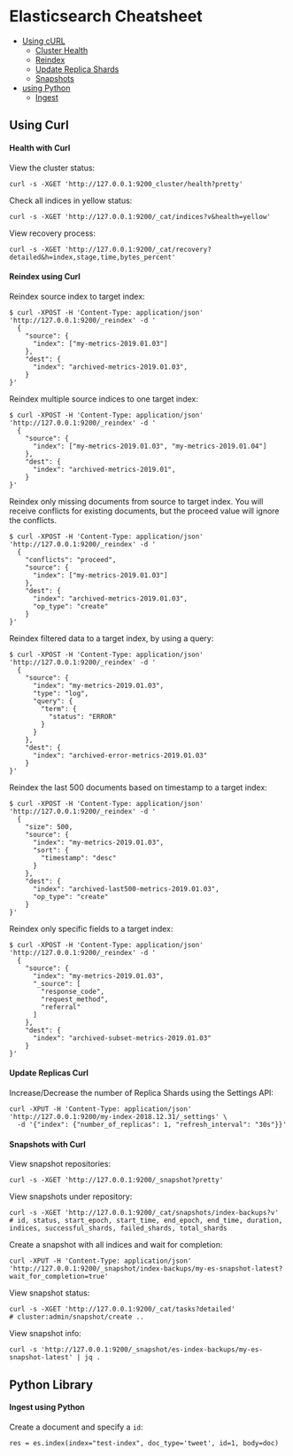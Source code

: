 # Elasticsearch Cheatsheet

- [Using cURL](#using-curl)
  - [Cluster Health](#health-with-curl)
  - [Reindex](#reindex-using-curl)
  - [Update Replica Shards](#update-replicas-curl)
  - [Snapshots](#snapshots-with-curl)
- [using Python](#python-library)
  - [Ingest](#ingest-using-python)


## Using Curl

#### Health with Curl

View the cluster status:

```
curl -s -XGET 'http://127.0.0.1:9200_cluster/health?pretty'
```

Check all indices in yellow status:

```
curl -s -XGET 'http://127.0.0.1:9200/_cat/indices?v&health=yellow'
```

View recovery process:

```
curl -s -XGET 'http://127.0.0.1:9200/_cat/recovery?detailed&h=index,stage,time,bytes_percent'
```

#### Reindex using Curl

Reindex source index to target index:

```
$ curl -XPOST -H 'Content-Type: application/json' 'http://127.0.0.1:9200/_reindex' -d '
  {
    "source": {
      "index": ["my-metrics-2019.01.03"]
    }, 
    "dest": {
      "index": "archived-metrics-2019.01.03", 
    }
}'
```

Reindex multiple source indices to one target index:

```
$ curl -XPOST -H 'Content-Type: application/json' 'http://127.0.0.1:9200/_reindex' -d '
  {
    "source": {
      "index": ["my-metrics-2019.01.03", "my-metrics-2019.01.04"]
    }, 
    "dest": {
      "index": "archived-metrics-2019.01", 
    }
}'
```

Reindex only missing documents from source to target index. You will receive conflicts for existing documents, but the proceed value will ignore the conflicts.

```
$ curl -XPOST -H 'Content-Type: application/json' 'http://127.0.0.1:9200/_reindex' -d '
  {
    "conflicts": "proceed", 
    "source": {
      "index": ["my-metrics-2019.01.03"]
    }, 
    "dest": {
      "index": "archived-metrics-2019.01.03", 
      "op_type": "create"
    }
}'
```

Reindex filtered data to a target index, by using a query:

```
$ curl -XPOST -H 'Content-Type: application/json' 'http://127.0.0.1:9200/_reindex' -d '
  {
    "source": {
      "index": "my-metrics-2019.01.03",
      "type": "log",
      "query": {
        "term": {
          "status": "ERROR"
        }
      }
    },
    "dest": {
      "index": "archived-error-metrics-2019.01.03"
    }
}'
```

Reindex the last 500 documents based on timestamp to a target index:

```
$ curl -XPOST -H 'Content-Type: application/json' 'http://127.0.0.1:9200/_reindex' -d '
  {
    "size": 500, 
    "source": {
      "index": "my-metrics-2019.01.03",
      "sort": {
        "timestamp": "desc"
      }
    }, 
    "dest": {
      "index": "archived-last500-metrics-2019.01.03", 
      "op_type": "create"
    }
}'
```

Reindex only specific fields to a target index:

```
$ curl -XPOST -H 'Content-Type: application/json' 'http://127.0.0.1:9200/_reindex' -d '
  {
    "source": {
      "index": "my-metrics-2019.01.03",
      "_source": [
        "response_code",
        "request_method",
        "referral"
      ]
    }, 
    "dest": {
      "index": "archived-subset-metrics-2019.01.03"
    }
}'
```

#### Update Replicas Curl

Increase/Decrease the number of Replica Shards using the Settings API:

```
curl -XPUT -H 'Content-Type: application/json' 'http://127.0.0.1:9200/my-index-2018.12.31/_settings' \
  -d '{"index": {"number_of_replicas": 1, "refresh_interval": "30s"}}'
```

#### Snapshots with Curl

View snapshot repositories:

```
curl -s -XGET 'http://127.0.0.1:9200/_snapshot?pretty'
```

View snapshots under repository:

```
curl -s -XGET 'http://127.0.0.1:9200/_cat/snapshots/index-backups?v'
# id, status, start_epoch, start_time, end_epoch, end_time, duration, indices, successful_shards, failed_shards, total_shards
```

Create a snapshot with all indices and wait for completion:

```
curl -XPUT -H 'Content-Type: application/json' 'http://127.0.0.1:9200/_snapshot/index-backups/my-es-snapshot-latest?wait_for_completion=true'
```

View snapshot status:

```
curl -s -XGET 'http://127.0.0.1:9200/_cat/tasks?detailed'
# cluster:admin/snapshot/create ..
```

View snapshot info:

```
curl -s 'http://127.0.0.1:9200/_snapshot/es-index-backups/my-es-snapshot-latest' | jq .
```

## Python Library

#### Ingest using Python

Create a document and specify a `id`:

```
res = es.index(index="test-index", doc_type='tweet', id=1, body=doc)
```
